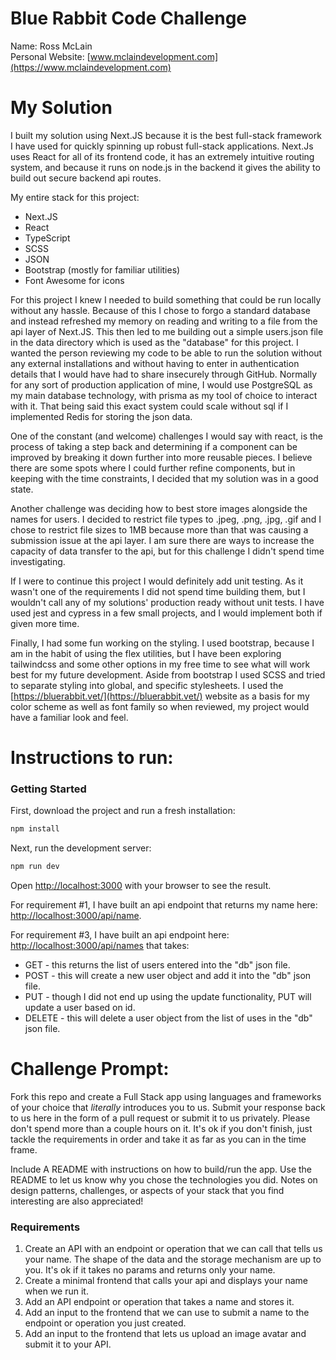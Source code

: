 
# Blue Rabbit Code Challenge

Name: Ross McLain <br>
Personal Website: [www.mclaindevelopment.com](https://www.mclaindevelopment.com) <br>

# My Solution
I built my solution using Next.JS because it is the best full-stack framework I have used 
for quickly spinning up robust full-stack applications. Next.Js uses React for all of its frontend code, 
it has an extremely intuitive routing system, and because it runs on node.js in the backend it gives the ability 
to build out secure backend api routes.

My entire stack for this project:
- Next.JS
- React
- TypeScript
- SCSS
- JSON
- Bootstrap (mostly for familiar utilities)
- Font Awesome for icons

For this project I knew I needed to build something that could be run locally without any hassle. 
Because of this I chose to forgo a standard database and instead refreshed my memory on reading and writing to a file 
from the api layer of Next.JS. This then led to me building out a simple users.json file in the data directory 
which is used as the "database" for this project. I wanted the person reviewing my code to be able to run the solution 
without any external installations and without having to enter in authentication details that I would have had to 
share insecurely through GitHub. Normally for any sort of production application of mine, I would use PostgreSQL 
as my main database technology, with prisma as my tool of choice to interact with it. That being said this exact system could scale without sql if 
I implemented Redis for storing the json data.

One of the constant (and welcome) challenges I would say with react, is the process of taking a step back and determining if a component 
can be improved by breaking it down further into more reusable pieces. I believe there are some spots where I could further 
refine components, but in keeping with the time constraints, I decided that my solution was in a good state.

Another challenge was deciding how to best store images alongside the names for users. I decided to restrict file types to
.jpeg, .png, .jpg, .gif and I chose to restrict file sizes to 1MB because more than that was causing a submission issue at the api layer. I am
sure there are ways to increase the capacity of data transfer to the api, but for this challenge I didn't spend time investigating.

If I were to continue this project I would definitely add unit testing. As it wasn't one of the requirements I did not spend
time building them, but I wouldn't call any of my solutions' production ready without unit tests. I have used jest and cypress in a few
small projects, and I would implement both if given more time.

Finally, I had some fun working on the styling. I used bootstrap, because I am in the habit of using the flex utilities, but 
I have been exploring tailwindcss and some other options in my free time to see what will work best for my future development.
Aside from bootstrap I used SCSS and tried to separate styling into global, and specific stylesheets. I used the [https://bluerabbit.vet/](https://bluerabbit.vet/) website
as a basis for my color scheme as well as font family so when reviewed, my project would have a familiar look and feel.




# Instructions to run:
### Getting Started
First, download the project and run a fresh installation:


```bash
npm install
```


Next, run the development server:

```bash
npm run dev
```

Open [http://localhost:3000](http://localhost:3000) with your browser to see the result.

For requirement #1, I have built an api endpoint that returns my name here: [http://localhost:3000/api/name](http://localhost:3000/api/name).

For requirement #3, I have built an api endpoint here: [http://localhost:3000/api/names](http://localhost:3000/api/names) that takes:
- GET - this returns the list of users entered into the "db" json file.
- POST - this will create a new user object and add it into the "db" json file.
- PUT - though I did not end up using the update functionality, PUT will update a user based on id.
- DELETE - this will delete a user object from the list of uses in the "db" json file.



# Challenge Prompt:

Fork this repo and create a Full Stack app using languages and frameworks of your choice that 
*literally* introduces you to us. Submit your response back to us here in the form of a pull 
request or submit it to us privately. Please don't spend more than a couple hours on it. It's ok
if you don't finish, just tackle the requirements in order and take it as far as you can in the time frame.

Include A README with instructions on how to build/run the app. Use the README to let us know
why you chose the technologies you did. Notes on design patterns, challenges, or aspects
of your stack that you find interesting are also appreciated!

### Requirements
1. Create an API with an endpoint or operation that we can call that tells us your name. The shape of the data 
and the storage mechanism are up to you. It's ok if it takes no params and returns only your name.
2. Create a minimal frontend that calls your api and displays your name when we run it.
3. Add an API endpoint or operation that takes a name and stores it.
4. Add an input to the frontend that we can use to submit a name to the endpoint or operation you just created.  
5. Add an input to the frontend that lets us upload an image avatar and submit it to your API.







    




